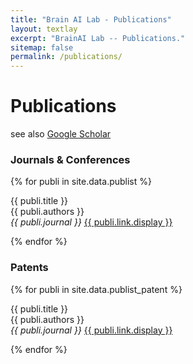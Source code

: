 ```yaml
---
title: "Brain AI Lab - Publications"
layout: textlay
excerpt: "BrainAI Lab -- Publications."
sitemap: false
permalink: /publications/
---
```



# Publications

see also [Google Scholar](https://scholar.google.com/citations?hl=en&user=F-LXQwcAAAAJ&view_op=list_works&sortby=pubdate)

### Journals & Conferences

{% for publi in site.data.publist %}

  {{ publi.title }} <br />
  {{ publi.authors }} <br />
  <em>{{ publi.journal }}</em> <a href="{{ publi.link.url }}">{{ publi.link.display }}</a>

{% endfor %}


<!---

COMMENT

{% for publi in site.data.publist_conf %}

  {{ publi.title }} <br />
  <img src="{{ site.url }}{{ site.baseurl }}/images/pubpic/{{ publi.image }}" class="img-responsive" width="33%" style="float: left" />
  {{ publi.authors }} <br />
  <em>{{ publi.journal }}</em> <a href="{{ publi.link.url }}">{{ publi.link.display }}</a>

{% endfor %}

-->

### Patents

{% for publi in site.data.publist_patent %}

  {{ publi.title }} <br />
  {{ publi.authors }} <br />
  <em>{{ publi.journal }}</em> <a href="{{ publi.link.url }}">{{ publi.link.display }}</a>

{% endfor %}
